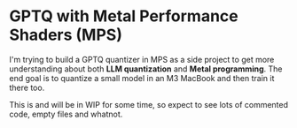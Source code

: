 # GPTQ with Metal Performance Shaders (MPS)

I'm trying to build a GPTQ quantizer in MPS as a side project to get more understanding about both **LLM quantization** and **Metal programming**. The end goal is to quantize a small model in an M3 MacBook and then train it there too. 

This is and will be in WIP for some time, so expect to see lots of commented code, empty files and whatnot.
